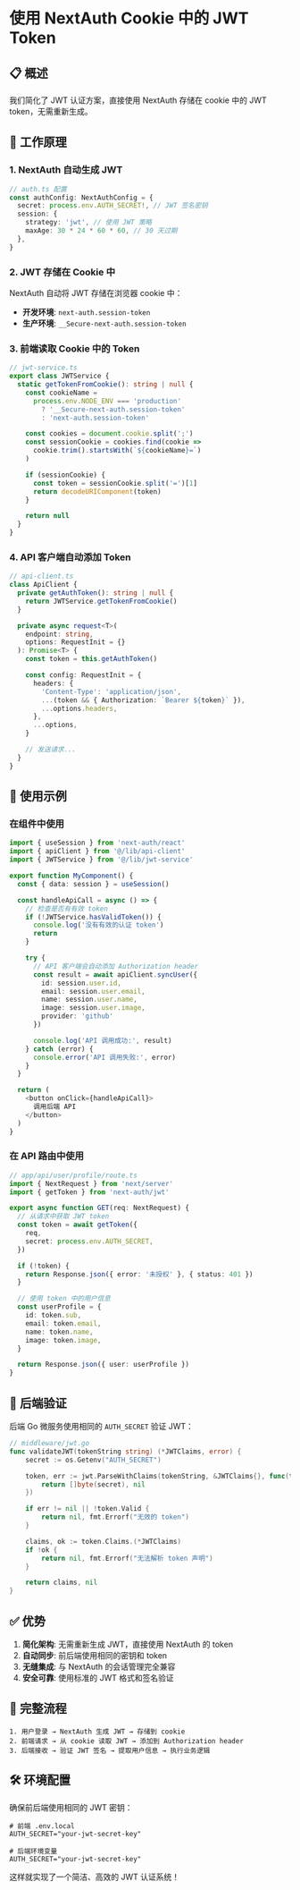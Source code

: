 # 使用 NextAuth Cookie 中的 JWT Token

## 📋 概述

我们简化了 JWT 认证方案，直接使用 NextAuth 存储在 cookie 中的 JWT token，无需重新生成。

## 🔧 **工作原理**

### **1. NextAuth 自动生成 JWT**

```typescript
// auth.ts 配置
const authConfig: NextAuthConfig = {
  secret: process.env.AUTH_SECRET!, // JWT 签名密钥
  session: {
    strategy: 'jwt', // 使用 JWT 策略
    maxAge: 30 * 24 * 60 * 60, // 30 天过期
  },
}
```

### **2. JWT 存储在 Cookie 中**

NextAuth 自动将 JWT 存储在浏览器 cookie 中：

- **开发环境**: `next-auth.session-token`
- **生产环境**: `__Secure-next-auth.session-token`

### **3. 前端读取 Cookie 中的 Token**

```typescript
// jwt-service.ts
export class JWTService {
  static getTokenFromCookie(): string | null {
    const cookieName =
      process.env.NODE_ENV === 'production'
        ? '__Secure-next-auth.session-token'
        : 'next-auth.session-token'

    const cookies = document.cookie.split(';')
    const sessionCookie = cookies.find(cookie =>
      cookie.trim().startsWith(`${cookieName}=`)
    )

    if (sessionCookie) {
      const token = sessionCookie.split('=')[1]
      return decodeURIComponent(token)
    }

    return null
  }
}
```

### **4. API 客户端自动添加 Token**

```typescript
// api-client.ts
class ApiClient {
  private getAuthToken(): string | null {
    return JWTService.getTokenFromCookie()
  }

  private async request<T>(
    endpoint: string,
    options: RequestInit = {}
  ): Promise<T> {
    const token = this.getAuthToken()

    const config: RequestInit = {
      headers: {
        'Content-Type': 'application/json',
        ...(token && { Authorization: `Bearer ${token}` }),
        ...options.headers,
      },
      ...options,
    }

    // 发送请求...
  }
}
```

## 🚀 **使用示例**

### **在组件中使用**

```typescript
import { useSession } from 'next-auth/react'
import { apiClient } from '@/lib/api-client'
import { JWTService } from '@/lib/jwt-service'

export function MyComponent() {
  const { data: session } = useSession()

  const handleApiCall = async () => {
    // 检查是否有有效 token
    if (!JWTService.hasValidToken()) {
      console.log('没有有效的认证 token')
      return
    }

    try {
      // API 客户端会自动添加 Authorization header
      const result = await apiClient.syncUser({
        id: session.user.id,
        email: session.user.email,
        name: session.user.name,
        image: session.user.image,
        provider: 'github'
      })

      console.log('API 调用成功:', result)
    } catch (error) {
      console.error('API 调用失败:', error)
    }
  }

  return (
    <button onClick={handleApiCall}>
      调用后端 API
    </button>
  )
}
```

### **在 API 路由中使用**

```typescript
// app/api/user/profile/route.ts
import { NextRequest } from 'next/server'
import { getToken } from 'next-auth/jwt'

export async function GET(req: NextRequest) {
  // 从请求中获取 JWT token
  const token = await getToken({
    req,
    secret: process.env.AUTH_SECRET,
  })

  if (!token) {
    return Response.json({ error: '未授权' }, { status: 401 })
  }

  // 使用 token 中的用户信息
  const userProfile = {
    id: token.sub,
    email: token.email,
    name: token.name,
    image: token.image,
  }

  return Response.json({ user: userProfile })
}
```

## 🔐 **后端验证**

后端 Go 微服务使用相同的 `AUTH_SECRET` 验证 JWT：

```go
// middleware/jwt.go
func validateJWT(tokenString string) (*JWTClaims, error) {
    secret := os.Getenv("AUTH_SECRET")

    token, err := jwt.ParseWithClaims(tokenString, &JWTClaims{}, func(token *jwt.Token) (interface{}, error) {
        return []byte(secret), nil
    })

    if err != nil || !token.Valid {
        return nil, fmt.Errorf("无效的 token")
    }

    claims, ok := token.Claims.(*JWTClaims)
    if !ok {
        return nil, fmt.Errorf("无法解析 token 声明")
    }

    return claims, nil
}
```

## ✅ **优势**

1. **简化架构**: 无需重新生成 JWT，直接使用 NextAuth 的 token
2. **自动同步**: 前后端使用相同的密钥和 token
3. **无缝集成**: 与 NextAuth 的会话管理完全兼容
4. **安全可靠**: 使用标准的 JWT 格式和签名验证

## 🔄 **完整流程**

```
1. 用户登录 → NextAuth 生成 JWT → 存储到 cookie
2. 前端请求 → 从 cookie 读取 JWT → 添加到 Authorization header
3. 后端接收 → 验证 JWT 签名 → 提取用户信息 → 执行业务逻辑
```

## 🛠️ **环境配置**

确保前后端使用相同的 JWT 密钥：

```env
# 前端 .env.local
AUTH_SECRET="your-jwt-secret-key"

# 后端环境变量
AUTH_SECRET="your-jwt-secret-key"
```

这样就实现了一个简洁、高效的 JWT 认证系统！
